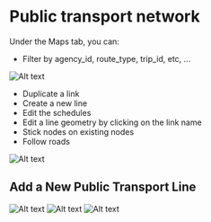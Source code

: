 # Public transport network

Under the Maps tab, you can:

- Filter by agency_id, route_type, trip_id, etc, ...

![Alt text](/networks_4.png)

- Duplicate a link 
- Create a new line
- Edit the schedules
- Edit a line geometry by clicking on the link name
- Stick nodes on existing nodes
- Follow roads

![Alt text](/networks_5.png)

## Add a New Public Transport Line

![Alt text](/network_editor/new_line.png)
![Alt text](/network_editor/new_line_2.png)
![Alt text](/network_editor/new_line_3.png)